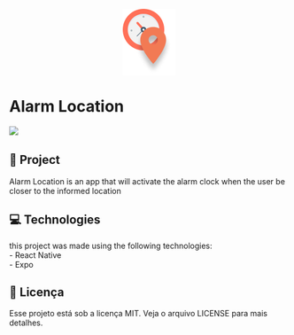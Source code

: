 <p align="center">
  <img src="https://github.com/GabrielBrotas/Alarm-Location/blob/main/src/assets/images/logo.png" align="center" />
</p>

# Alarm Location
  <img src="https://github.com/GabrielBrotas/Alarm-Location/blob/main/src/assets/images/Untitled.gif" />  


## 🚀 Project
  Alarm Location is an app that will activate the alarm clock when the user be closer to the informed location
  
## 💻 Technologies
  this project was made using the following technologies: <br />
    - React Native <br />
    - Expo <br />
    
## 📝 Licença
Esse projeto está sob a licença MIT. Veja o arquivo LICENSE para mais detalhes.

